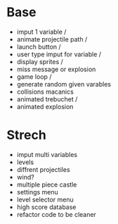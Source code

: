 # Base
* imput 1 variable /
* animate projectile path /
* launch button /
* user type imput for variable /
* display sprites /
* miss message or explosion
* game loop /
* generate random given varables
* collisions macanics
*  animated trebuchet /
* animated explosion


# Strech
* imput multi variables
* levels
* diffrent projectiles
* wind?
* multiple piece castle
* settings menu
* level selector menu
* high score database
* refactor code to be cleaner

